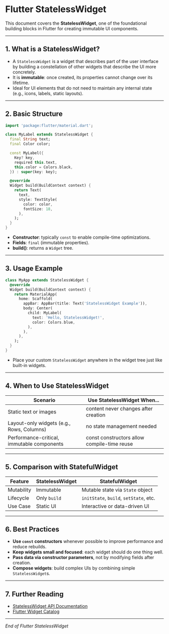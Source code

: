 # Flutter StatelessWidget

This document covers the **StatelessWidget**, one of the foundational building blocks in Flutter for creating immutable UI components.

---

## 1. What is a StatelessWidget?

- A `StatelessWidget` is a widget that describes part of the user interface by building a constellation of other widgets that describe the UI more concretely.
- It is **immutable**: once created, its properties cannot change over its lifetime.
- Ideal for UI elements that do not need to maintain any internal state (e.g., icons, labels, static layouts).

---

## 2. Basic Structure

```dart
import 'package:flutter/material.dart';

class MyLabel extends StatelessWidget {
  final String text;
  final Color color;

  const MyLabel({
    Key? key,
    required this.text,
    this.color = Colors.black,
  }) : super(key: key);

  @override
  Widget build(BuildContext context) {
    return Text(
      text,
      style: TextStyle(
        color: color,
        fontSize: 18,
      ),
    );
  }
}
```

- **Constructor**: typically `const` to enable compile-time optimizations.
- **Fields**: `final` (immutable properties).
- **build()**: returns a `Widget` tree.

---

## 3. Usage Example

```dart
class MyApp extends StatelessWidget {
  @override
  Widget build(BuildContext context) {
    return MaterialApp(
      home: Scaffold(
        appBar: AppBar(title: Text('StatelessWidget Example')),
        body: Center(
          child: MyLabel(
            text: 'Hello, StatelessWidget!',
            color: Colors.blue,
          ),
        ),
      ),
    );
  }
}
```

- Place your custom `StatelessWidget` anywhere in the widget tree just like built-in widgets.

---

## 4. When to Use StatelessWidget

| Scenario                                      | Use StatelessWidget When...                       |
|-----------------------------------------------|---------------------------------------------------|
| Static text or images                         | content never changes after creation              |
| Layout-only widgets (e.g., Rows, Columns)     | no state management needed                        |
| Performance-critical, immutable components    | const constructors allow compile-time reuse       |

---

## 5. Comparison with StatefulWidget

| Feature                   | StatelessWidget                 | StatefulWidget                          |
|---------------------------|---------------------------------|-----------------------------------------|
| Mutability                | Immutable                       | Mutable state via `State` object        |
| Lifecycle                 | Only `build`                    | `initState`, `build`, `setState`, etc.  |
| Use Case                  | Static UI                       | Interactive or data-driven UI           |


---

## 6. Best Practices

- **Use `const` constructors** whenever possible to improve performance and reduce rebuilds.
- **Keep widgets small and focused**: each widget should do one thing well.
- **Pass data via constructor parameters**, not by modifying fields after creation.
- **Compose widgets**: build complex UIs by combining simple `StatelessWidget`s.

---

## 7. Further Reading

- [StatelessWidget API Documentation](https://api.flutter.dev/flutter/widgets/StatelessWidget-class.html)
- [Flutter Widget Catalog](https://flutter.dev/docs/development/ui/widgets)

---

*End of Flutter StatelessWidget*

